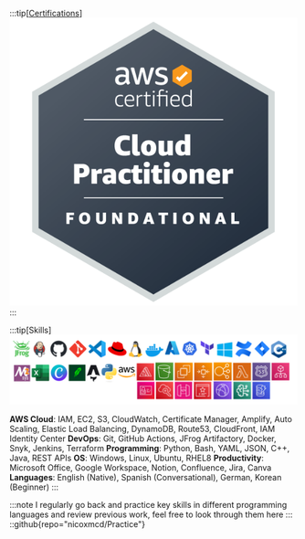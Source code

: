 :::tip[[Certifications](https://www.credly.com/badges/e7d906e6-75b4-4b7c-8f1d-41f9d9e4c913/public_url)]
![AWS Cloud Practitioner Cert](./CCP.png)
:::

:::tip[Skills]
![My Skills](./myskills.png)

**AWS Cloud**: IAM, EC2, S3, CloudWatch, Certificate Manager, Amplify, Auto Scaling, Elastic Load Balancing, DynamoDB, Route53, CloudFront, IAM Identity Center
**DevOps**: Git, GitHub Actions, JFrog Artifactory, Docker, Snyk, Jenkins, Terraform
**Programming**: Python, Bash, YAML, JSON, C++, Java, REST APIs
**OS**: Windows, Linux, Ubuntu, RHEL8
**Productivity**: Microsoft Office, Google Workspace, Notion, Confluence, Jira, Canva
**Languages**: English (Native), Spanish (Conversational), German, Korean (Beginner)
:::

:::note
I regularly go back and practice key skills in different programming languages and review previous work, feel free to look through them here
:::
::github{repo="nicoxmcd/Practice"}


